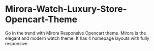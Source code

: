 # Mirora-Watch-Luxury-Store-Opencart-Theme
Go in the trend with Mirora Responsive Opencart theme. Mirora is the elegant and modern watch theme. It has 4 homepage layouts with fully responsive.
